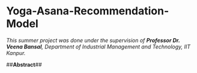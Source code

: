 # Yoga-Asana-Recommendation-Model

*This summer project was done under the supervision of **Professor Dr. Veena Bansal**, Department of Industrial Management and Technology, IIT Kanpur.*<br>

##**Abstract**##
